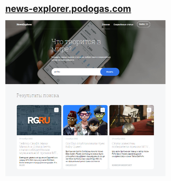 # [news-explorer.podogas.com](https://news-explorer.podogas.com/)
![news-eplorer project preview](/news-explorer-preview.png "")
